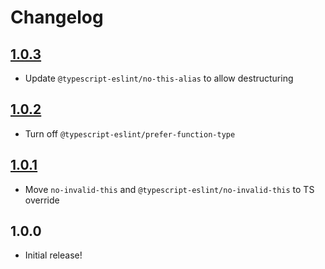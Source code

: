 # Changelog

[//]: # (>>   The order of list items should be: Critical/Fixes, New, Update, Remove, Underpinnings   <<)

[//]: # (>>   ## [UNRELEASED]https://github.com/roydukkey/eslint-config/compare/v1.0.3...master     <<)

## [1.0.3](https://github.com/roydukkey/eslint-config/compare/v1.0.2...v1.0.3)

* Update `@typescript-eslint/no-this-alias` to allow destructuring

## [1.0.2](https://github.com/roydukkey/eslint-config/compare/v1.0.1...v1.0.2)

* Turn off `@typescript-eslint/prefer-function-type`

## [1.0.1](https://github.com/roydukkey/eslint-config/compare/v1.0.0...v1.0.1)

* Move `no-invalid-this` and `@typescript-eslint/no-invalid-this` to TS override

## 1.0.0

* Initial release!
